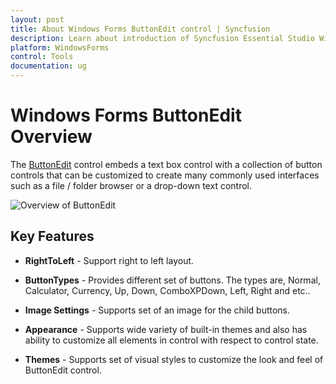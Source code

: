 ```yaml
---
layout: post
title: About Windows Forms ButtonEdit control | Syncfusion
description: Learn about introduction of Syncfusion Essential Studio Windows Forms ButtonEdit control and more details.
platform: WindowsForms
control: Tools
documentation: ug
---
```


# Windows Forms ButtonEdit Overview

The [ButtonEdit](https://help.syncfusion.com/cr/windowsforms/Syncfusion.Windows.Forms.Tools.ButtonEdit.html) control embeds a text box control with a collection of button controls that can be customized to create many commonly used interfaces such as a file / folder browser or a drop-down text control.

![Overview of ButtonEdit](Overview_images/windowsforms-buttonedit-overview.png) 


## Key Features

* **RightToLeft** - Support right to left layout.

* **ButtonTypes** - Provides different set of buttons. The types are, Normal, Calculator, Currency, Up, Down, ComboXPDown, Left, Right and etc..

* **Image Settings** - Supports set of an image for the child buttons.

* **Appearance** - Supports wide variety of built-in themes and also has ability to customize all elements in control with respect to control state.

* **Themes** - Supports set of visual styles to customize the look and feel of ButtonEdit control.
